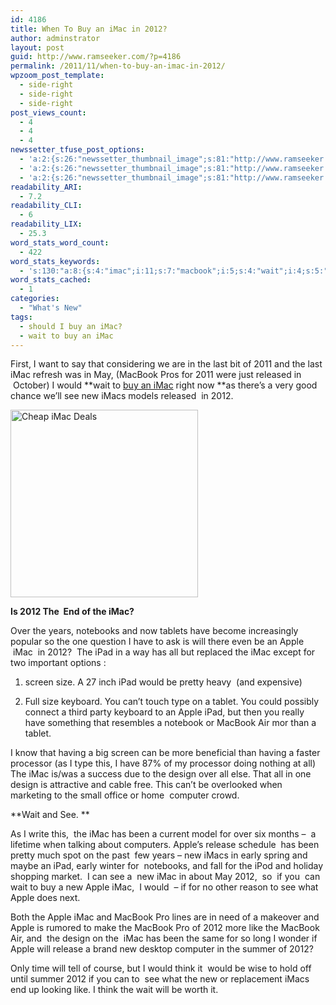 ```yaml
---
id: 4186
title: When To Buy an iMac in 2012?
author: adminstrator
layout: post
guid: http://www.ramseeker.com/?p=4186
permalink: /2011/11/when-to-buy-an-imac-in-2012/
wpzoom_post_template:
  - side-right
  - side-right
  - side-right
post_views_count:
  - 4
  - 4
  - 4
newssetter_tfuse_post_options:
  - 'a:2:{s:26:"newssetter_thumbnail_image";s:81:"http://www.ramseeker.com/wp-content/uploads/2012/04/41cC5NM63DL._SL500_AA300_.jpg";s:24:"newssetter_disable_image";s:4:"true";}'
  - 'a:2:{s:26:"newssetter_thumbnail_image";s:81:"http://www.ramseeker.com/wp-content/uploads/2012/04/41cC5NM63DL._SL500_AA300_.jpg";s:24:"newssetter_disable_image";s:4:"true";}'
  - 'a:2:{s:26:"newssetter_thumbnail_image";s:81:"http://www.ramseeker.com/wp-content/uploads/2012/04/41cC5NM63DL._SL500_AA300_.jpg";s:24:"newssetter_disable_image";s:4:"true";}'
readability_ARI:
  - 7.2
readability_CLI:
  - 6
readability_LIX:
  - 25.3
word_stats_word_count:
  - 422
word_stats_keywords:
  - 's:130:"a:8:{s:4:"imac";i:11;s:7:"macbook";i:5;s:4:"wait";i:4;s:5:"imacs";i:3;i:2012;i:7;s:5:"apple";i:7;s:4:"ipad";i:4;s:6:"design";i:3;}";'
word_stats_cached:
  - 1
categories:
  - "What's New"
tags:
  - should I buy an iMac?
  - wait to buy an iMac
---
```

First, I want to say that considering we are in the last bit of 2011 and the last iMac refresh was in May, (MacBook Pros for 2011 were just released in  October) I would **wait to [buy an iMac][1] right now **as there&#8217;s a very good chance we&#8217;ll see new iMacs models released  in 2012.

[<img class="alignleft size-full wp-image-4187" title="Should  I Buy an iMac Now?" src="http://www.ramseeker.com/wp-content/uploads/2012/04/41cC5NM63DL._SL500_AA300_.jpg" alt="Cheap iMac Deals" width="300" height="300" />][2]

**Is 2012 The  End of the iMac?**

Over the years, notebooks and now tablets have become increasingly popular so the one question I have to ask is will there even be an Apple  iMac  in 2012?  The iPad in a way has all but replaced the iMac except for two important options :

1. screen size. A 27 inch iPad would be pretty heavy  (and expensive)

2. Full size keyboard. You can&#8217;t touch type on a tablet. You could possibly connect a third party keyboard to an Apple iPad, but then you really have something that resembles a notebook or MacBook Air mor than a tablet.

I know that having a big screen can be more beneficial than having a faster processor (as I type this, I have 87% of my processor doing nothing at all) The iMac is/was a success due to the design over all else. That all in one design is attractive and cable free. This can&#8217;t be overlooked when marketing to the small office or home  computer crowd.

**Wait and See. **

As I write this,  the iMac has been a current model for over six months &#8211;  a lifetime when talking about computers. Apple&#8217;s release schedule  has been pretty much spot on the past  few years &#8211; new iMacs in early spring and maybe an iPad, early winter for  notebooks, and fall for the iPod and holiday shopping market.  I can see a  new iMac in about May 2012,  so  if you  can wait to buy a new Apple iMac,  I would  &#8211; if for no other reason to see what Apple does next.

Both the Apple iMac and MacBook Pro lines are in need of a makeover and Apple is rumored to make the MacBook Pro of 2012 more like the MacBook Air, and  the design on the  iMac has been the same for so long I wonder if Apple will release a brand new desktop computer in the summer of 2012?

Only time will tell of course, but I would think it  would be wise to hold off until summer 2012 if you can to  see what the new or replacement iMacs end up looking like. I think the wait will be worth it.

&nbsp;

&nbsp;

&nbsp;

&nbsp;

 [1]: http://www.amazon.com/gp/product/B004YKXGIK/ref=as_li_ss_tl?ie=UTF8&tag=ramseeker-20&linkCode=as2&camp=1789&creative=390957&creativeASIN=B004YKXGIK
 [2]: http://www.ramseeker.com/wp-content/uploads/2012/04/41cC5NM63DL._SL500_AA300_.jpg